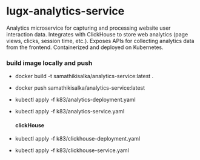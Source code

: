 # lugx-analytics-service
Analytics microservice for capturing and processing website user interaction data. Integrates with ClickHouse to store web analytics (page views, clicks, session time, etc.). Exposes APIs for collecting analytics data from the frontend. Containerized and deployed on Kubernetes.
### build image locally and push 

- docker build -t samathikisalka/analytics-service:latest .
- docker push samathikisalka/analytics-service:latest


- kubectl apply -f k83/analytics-deployment.yaml
- kubectl apply -f k83/analytics-service.yaml

  #### clickHouse
  
- kubectl apply -f k83/clickhouse-deployment.yaml
- kubectl apply -f k83/clickhouse-service.yaml



